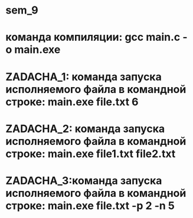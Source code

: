 # sem_9
# команда компиляции: gcc main.c -o main.exe
# ZADACHA_1: команда запуска исполняемого файла в командной строке: main.exe file.txt 6
# ZADACHA_2: команда запуска исполняемого файла в командной строке: main.exe file1.txt file2.txt
# ZADACHA_3:команда запуска исполняемого файла в командной строке: main.exe file.txt -p 2 -n 5 
 
